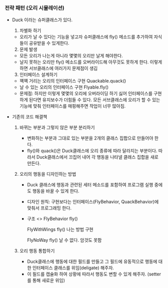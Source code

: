 ### 전략 패턴 (오리 시뮬레이션)

- Duck 이라는 슈퍼클래스가 있다.

  1. 차별화 하기

  - 오리가 날 수 있다는 기능을 넣고자 슈퍼클래스에 fly() 메소드를 추가하여 자식들이 공유받을 수 있게한다.

  2. 문제 발생

  - 모든 오리가 나는게 아니라 몇몇의 오리만 날게 해야한다.
  - 날지 못하는 오리만 fly() 메소드를 오버라이드해 아무것도 못하게 한다.
    이렇게 하면 서브클래스에 여러가지 문제점이 생김

  3. 인터페이스 설계하기

  - 꽥꽥 거리는 오리의 인터페이스 구현 Quackable.quack()
  - 날 수 있는 오리의 인터페이스 구현 Flyable.fly()
  - 문제점: 하지만 이렇게 몇몇의 오리에 오버라이딩 하기 싫어 인터페이스를 구현하게 된다면 유지보수가 더힘들 수 있다.
    모든 서브클래스에 오리가 할 수 있는 기능에 맞춰 인터페이스를 매핑해주면 작업이 너무 많아짐.

- 기존의 코드 해결책

  1. 바뀌는 부분과 그렇지 않은 부분 분리하기

     - 변화하는 부분과 그대로 있는 부분을 2개의 클래스 집합으로 만들어야 한다.
     - fly()와 quack()은 Duck클래스에 오리 종류에 따라 달라지는 부분이다.
       따라서 Duck클래스에서 끄집어 내어 각 행동을 나타낼 클래스 집합을 새로 만든다.

  2. 오리의 행동을 디자인하는 방법

     - Duck 클래스에 행동과 관련된 세터 메소드를 포함하여 프로그램 실행 중에도 행동을 바꿀 수 있게 한다.
     - 디자인 원칙: 구현보다는 인터페이스(FlyBehavior, QuackBehavior)에 맞춰서 프로그래밍 한다.
     - 구조
       <<Interface>>
       FlyBehavior
       fly()

       FlyWithWings
       fly() 나는 방법 구현

       FlyNoWay
       fly() 날 수 없다. 암것도 못함

  3. 오리 행동 통합하기
     - Duck클래스에 행동에 대한 필드를 만들고 그 필드에 유동적으로 행동에 대한 인터페이스 클래스를 위임(deligate) 해주자.
     - 이 필드를 캡슐화 하여 상황에 따라서 행동도 변할 수 있게 해주자. (setter를 통해 새로운 위임)
